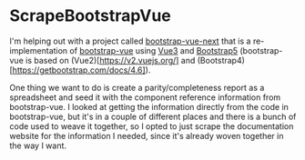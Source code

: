 # ScrapeBootstrapVue

I'm helping out with a project called [bootstrap-vue-next](https://github.com/bootstrap-vue-next/bootstrap-vue-next)
that is a re-implementation of [bootstrap-vue](https://github.com/bootstrap-vue/bootstrap-vue) using 
[Vue3](https://vuejs.org/) and [Bootstrap5](https://getbootstrap.com/) (bootstrap-vue is based on 
(Vue2)[https://v2.vuejs.org/] and (Bootstrap4)[https://getbootstrap.com/docs/4.6]).

One thing we want to do is create a parity/completeness report as a spreadsheet and seed it with the component reference
information from bootstrap-vue.  I looked at getting the information directly from the code in bootstrap-vue, but it's
in a couple of different places and there is a bunch of code used to weave it together, so I opted to just scrape the
documentation website for the information I needed, since it's already woven together in the way I want.
